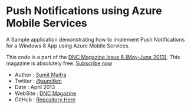 Push Notifications using Azure Mobile Services
=================================

A Sample application demonstrating how to implement Push Notifications for a Windows 8 App using Azure Mobile Services.

This code is a part of the [DNC Magazine Issue 6 (May-June 2013)](http://www.dotnetcurry.com/magazine/dnc-magazine-issue6.aspx). This magazine is absolutely free. [Subscribe now](http://www.dotnetcurry.com/magazine)

* Author  : [Sumit Maitra](http://www.dotnetcurry.com/)
* Twitter : [@sumitkm](http://www.twitter.com/sumitkm)
* Date    : April 2013
* WebSite : [DNC Magazine](http://www.dncmagazine.com)
* GitHub  : [Repository Here](https://github.com/dotnetcurry/zumo-push-notifications-dncmag-06)
